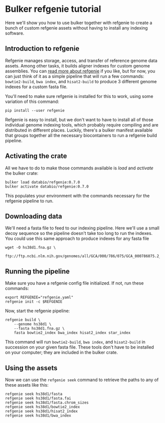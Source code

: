 # Bulker refgenie tutorial

Here we'll show you how to use bulker together with refgenie to create a bunch of custom refgenie assets without having to install any indexing software.

## Introduction to refgenie

Refgenie manages storage, access, and transfer of reference genome data assets. Among other tasks, it builds aligner indexes for custom genome assemblies. You can [read more about refgenie](http://refgenie.databio.org/en/latest/) if you like, but for now, you can just think of it as a simple pipeline that will run a few commands: `bowtie2-build`, `bwa index`, and `hisat2-build` to produce 3 different genome indexes for a custom fasta file.

You'll need to make sure refgenie is installed for this to work, using some variation of this command:

```{console}
pip install --user refgenie
```

Refgenie is easy to install, but we don't want to have to install all of those individual genome indexing tools, which probably require compiling and are distributed in different places. Luckily, there's a bulker manifest available that groups together all the necessary biocontainers to run a refgenie build pipeline.

## Activating the crate

All we have to do to make those commands available is *load* and *activate* the bulker crate:

```{console}
bulker load databio/refgenie:0.7.0
bulker activate databio/refgenie:0.7.0
```

This populates your environment with the commands necessary for the refgenie pipeline to run.

## Downloading data

We'll need a fasta file to feed to our indexing pipeline. Here we'll use a small decoy sequence so the pipeline doesn't take too long to run the indexes. You could use this same approach to produce indexes for any fasta file


```{console}
wget -O hs38d1.fna.gz \
  ftp://ftp.ncbi.nlm.nih.gov/genomes/all/GCA/000/786/075/GCA_000786075.2_hs38d1/GCA_000786075.2_hs38d1_genomic.fna.gz 
```

## Running the pipeline

Make sure you have a refgenie config file initialized. If not, run these commands:

```console
export REFGENIE="refgenie.yaml"
refgenie init -c $REFGENIE
```

Now, start the refgenie pipeline:

```{console}
refgenie build \
	--genome hs38d1 \
	--fasta hs38d1.fna.gz \
	fasta bowtie2_index bwa_index hisat2_index star_index
```

This command will run `bowtie2-build`, `bwa index`, and `hisat2-build` in succession on your given fasta file. These tools don't have to be installed on your computer; they are included in the bulker crate.

## Using the assets

Now we can use the `refgenie seek` command to retrieve the paths to any of these assets like this:

```{console}
refgenie seek hs38d1/fasta
refgenie seek hs38d1/fasta.fai
refgenie seek hs38d1/fasta.chrom_sizes
refgenie seek hs38d1/bowtie2_index
refgenie seek hs38d1/hisat2_index
refgenie seek hs38d1/bwa_index
```



<!-- Need to make pypiper work inside bulker environments somehow...
I guess the real problem is if pypiper is running within a container, then any of its executed commands also run inside that container.

If you can install the workflow natively, then it will work. If you have to use a container to run the workflow, so the commands run in a container, then things are a bit more complicated... but it can still work, if:

- we enable docker-in-docker, so that the workflow, which is itself executing within a container, can execute commands that run in a container
- we make sure that the workflow container has access to all the bulker executables in PATH. this is a bit tricky; one way to accomplish it is to prepend 'bulker run crate ...' to each command. But this means the workflow has to be aware of bulker. The other way is to prepend the cratepath to the PATH variable *within* the container that is running the workflow. This is also tricky...


 -->

<!-- Problem with this: the biocontainer for bismark doesn't contain bowtie2-build. but it calls this. so, if you're running bismark_genome_preparation in a container, it fails because the bowtie2-build command is not found (even if you have it locally; it has to be in the container as well). So, that's a container problem.
 -->







